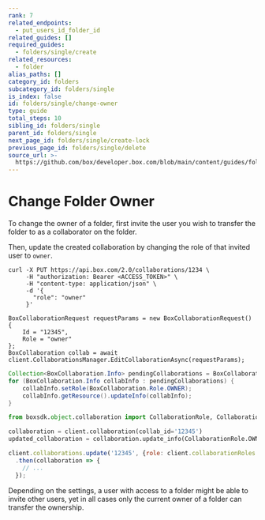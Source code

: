 ```yaml
---
rank: 7
related_endpoints:
  - put_users_id_folder_id
related_guides: []
required_guides:
  - folders/single/create
related_resources:
  - folder
alias_paths: []
category_id: folders
subcategory_id: folders/single
is_index: false
id: folders/single/change-owner
type: guide
total_steps: 10
sibling_id: folders/single
parent_id: folders/single
next_page_id: folders/single/create-lock
previous_page_id: folders/single/delete
source_url: >-
  https://github.com/box/developer.box.com/blob/main/content/guides/folders/single/change-owner.md
---
```

# Change Folder Owner

To change the owner of a folder, first invite the user you wish to
transfer the folder to as a collaborator on the folder.

<Samples id='post_collaborations' >

</Samples>

Then, update the created collaboration by changing the role of
that invited user to `owner`.

<Tabs>

<Tab title='cURL'>

```curl
curl -X PUT https://api.box.com/2.0/collaborations/1234 \
     -H "authorization: Bearer <ACCESS_TOKEN>" \
     -H "content-type: application/json" \
     -d '{
       "role": "owner"
     }'
```

</Tab>

<Tab title='.NET'>

```dotnet
BoxCollaborationRequest requestParams = new BoxCollaborationRequest()
{
    Id = "12345",
    Role = "owner"
};
BoxCollaboration collab = await client.CollaborationsManager.EditCollaborationAsync(requestParams);
```

</Tab>

<Tab title='Java'>

```java
Collection<BoxCollaboration.Info> pendingCollaborations = BoxCollaboration.getPendingCollaborations(api);
for (BoxCollaboration.Info collabInfo : pendingCollaborations) {
    collabInfo.setRole(BoxCollaboration.Role.OWNER);
    collabInfo.getResource().updateInfo(collabInfo);
}
```

</Tab>

<Tab title='Python'>

```py
from boxsdk.object.collaboration import CollaborationRole, CollaborationStatus

collaboration = client.collaboration(collab_id='12345')
updated_collaboration = collaboration.update_info(CollaborationRole.OWNER)
```

</Tab>

<Tab title='Node'>

```js
client.collaborations.update('12345', {role: client.collaborationRoles.OWNER})
  .then(collaboration => {
    // ...
  });
```

</Tab>

</Tabs>

<Message warning>

Depending on the settings, a user with access to a folder might be able to
invite other users, yet in all cases only the current owner of a folder can
transfer the ownership.

</Message>